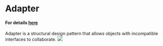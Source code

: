 # Adapter
#### For details [here](https://refactoring.guru/design-patterns/adapter)
Adapter is a structural design pattern that allows objects with incompatible interfaces to collaborate.
![](https://refactoring.guru/images/patterns/content/adapter/adapter-en.png)
